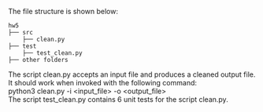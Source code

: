 The file structure is shown below:
```
hw5
├── src
    ├── clean.py
├── test
    ├── test_clean.py
├── other folders
```
The script clean.py accepts an input file and produces a cleaned output file.\
It should work when invoked with the following command:\
python3 clean.py -i <input_file> -o <output_file>\
The script test_clean.py contains 6 unit tests for the script clean.py.
